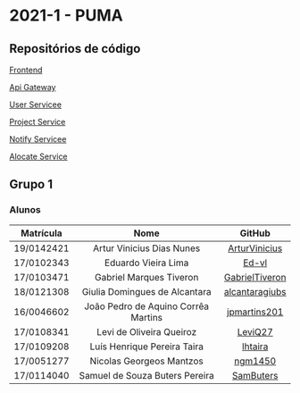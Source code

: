 # 2021-1 - PUMA

## Repositórios de código

[Frontend](https://github.com/fga-eps-mds/2021-1-PUMA-Frontend)

[Api Gateway](https://github.com/fga-eps-mds/2021-1-PUMA-ApiGateway)

[User Servicee](https://github.com/fga-eps-mds/2021-1-PUMA-UserService)

[Project Service](https://github.com/fga-eps-mds/2021-1-PUMA-ProjectService)

[Notify Servicee](https://github.com/fga-eps-mds/2021-1-PUMA-NotifyService)

[Alocate Service](https://github.com/fga-eps-mds/2021-1-PUMA-AlocateService)


## Grupo 1

### Alunos

|Matrícula|Nome|GitHub|
|:---:|:---:|:---:|
|19/0142421|Artur Vinicius Dias Nunes|[ArturVinicius](https://github.com/ArturVinicius)|
|17/0102343|Eduardo Vieira Lima| [Ed-vl](https://github.com/ed-vl)|
|17/0103471|Gabriel Marques Tiveron| [GabrielTiveron](https://github.com/GabrielTiveron)|
|18/0121308|Giulia Domingues de Alcantara|[alcantaragiubs](https://github.com/alcantaragiubs)|
|16/0046602|João Pedro de Aquino Corrêa Martins|[jpmartins201](https://github.com/jpmartins201)|
|17/0108341|Levi de Oliveira Queiroz|[LeviQ27](https://github.com/LeviQ27)|
|17/0109208|Luís Henrique Pereira Taira|[lhtaira](https://github.com/lhtaira)|
|17/0051277|Nicolas Georgeos Mantzos|[ngm1450](https://github.com/ngm1450)|
|17/0114040|Samuel de Souza Buters Pereira|[SamButers](https://github.com/SamButers)|
